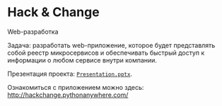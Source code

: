 # Hack & Change
Web-разработка

Задача: разработать web-приложение, которое будет представлять собой реестр микросервисов и обеспечивать быстрый доступ к информации о любом сервисе внутри компании.

Презентация проекта: [`Presentation.pptx`](/Presentation.pptx).

Ознакомиться с приложением можно здесь: http://hackchange.pythonanywhere.com/